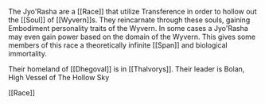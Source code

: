 The Jyo'Rasha are a [[Race]] that utilize Transference in order to hollow out the [[Soul]] of [[Wyvern]]s. They reincarnate through these souls, gaining Embodiment personality traits of the Wyvern. In some cases a Jyo'Rasha may even gain power based on the domain of the Wyvern. This gives some members of this race a theoretically infinite [[Span]] and biological immortality.

Their homeland of [[Dhegoval]] is in [[Thalvorys]]. Their leader is Bolan, High Vessel of The Hollow Sky

[[Race]]